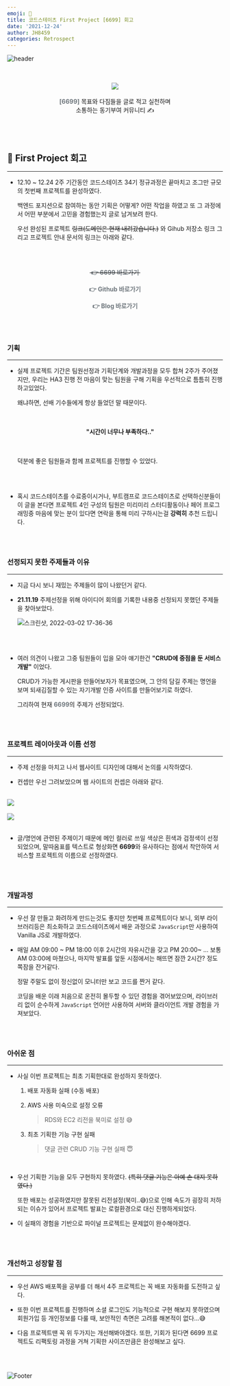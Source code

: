 ```yaml
---
emoji: 🤔
title: 코드스테이츠 First Project [6699] 회고
date: '2021-12-24'
author: JH8459
categories: Retrospect
---
```


![header](https://capsule-render.vercel.app/api?type=soft&color=6F777D&height=100&section=header)

<br>
<br>

<center><img src="https://user-images.githubusercontent.com/83164003/156319069-09fc20f8-e777-48ee-ab32-f9c194c68f93.png"/><br><br><span style="font-size: 1em; color: #6F777D;"><b>[6699]</b></span> 목표와 다짐들을 글로 적고 실천하며
<br>소통하는 동기부여 커뮤니티 ✍️</center><br>

<br>
<br>

## 🤔 First Project 회고

---

- 12.10 ~ 12.24 2주 기간동안 코드스테이츠 34기 정규과정은 끝마치고 조그만 규모의 첫번째 프로젝트를 완성하였다.

  백엔드 포지션으로 참여하는 동안 기획은 어떻게? 어떤 작업을 하였고 또 그 과정에서 어떤 부분에서 고민을 경험했는지 글로 남겨보려 한다.

  우선 완성된 프로젝트 ~~링크(도메인은 현재 내려갔습니다.)~~ 와 Gihub 저장소 링크 그리고 프로젝트 안내 문서의 링크는 아래와 같다.

<br>
<br>

**<center><a href="https://daily6699.co.kr/" target="_blank" style="text-decoration:none"><del><span style="font-size: 1em; color: #6F777D;">&#160;👉 6699 바로가기&#160;</span></del></a></center>**

**<center><a href="https://github.com/codestates/6699" target="_blank" style="text-decoration:none"><span style="font-size: 1em; color: #6F777D;">&#160;👉 Github 바로가기&#160;</span></a></center>**

**<center><a href="https://blog.jh8459.com/2021-12-25-PROJECT/" target="_blank" style="text-decoration:none"><span style="font-size: 1em; color: #6F777D;">&#160;👉 Blog 바로가기&#160;</span></a></center>**

<br>
<br>

### 기획

---

- 실제 프로젝트 기간은 팀원선정과 기획단계와 개발과정을 모두 합쳐 2주가 주어졌지만, 우리는 HA3 진행 전 마음이 맞는 팀원을 구해 기획을 우선적으로 틈틈히 진행하고있었다.

  왜냐하면, 선배 기수들에게 항상 들었던 말 때문이다.

  <br>
  <br>
    
    <center><b>"시간이 너무나 부족하다.."</b></center>
    
  <br>
  <br>

  덕분에 좋은 팀원들과 함께 프로젝트를 진행할 수 있었다.

  <br>
  <br>

- 혹시 코드스테이츠를 수료중이시거나, 부트캠프로 코드스테이츠로 선택하신분들이 이 글을 본다면 프로젝트 4인 구성의 팀원은 미리미리 스터디활동이나 페어 프로그래밍중 마음에 맞는 분이 있다면 연락을 통해 미리 구하시는걸 **강력히** 추천 드립니다.

<br>
<br>

### 선정되지 못한 주제들과 이유

---

- 지금 다시 보니 재밌는 주제들이 많이 나왔던거 같다.

- **21.11.19** 주제선정을 위해 아이디어 회의를 기록한 내용중 선정되지 못했던 주제들을 찾아보았다.

  ![스크린샷, 2022-03-02 17-36-36](https://user-images.githubusercontent.com/83164003/156325296-975fab84-f599-4a4d-bd7e-20ed70c9434a.png)

<br>
<br>

- 여러 의견이 나왔고 그중 팀원들이 입을 모아 얘기한건 **"CRUD에 중점을 둔 서비스 개발"** 이었다.

  CRUD가 가능한 게시판을 만들어보자가 목표였으며, 그 안의 담길 주제는 명언을 보며 되새김질할 수 있는 자기개발 인증 사이트를 만들어보기로 하였다.

  그리하여 현재 <span style="font-size: 1em; color: #6F777D;"><b>6699</b></span>의 주제가 선정되었다.

<br>
<br>

### 프로젝트 레이아웃과 이름 선정

---

- 주제 선정을 마치고 나서 웹사이트 디자인에 대해서 논의를 시작하였다.

- 컨셉만 우선 그려보았으며 웹 사이트의 컨셉은 아래와 같다.

<br><img src="https://user-images.githubusercontent.com/83164003/156327426-9626b59b-c1a9-45ba-b12c-692ea20fe9a8.png"/><br><br>
<img src="https://user-images.githubusercontent.com/83164003/156327662-0b5ef4c1-b561-4329-928d-a1f0dafc574a.png"/><br><br>

- 글/명언에 관련된 주제이기 때문에 메인 컬러로 쓰일 색상은 흰색과 검정색이 선정되었으며, 말따옴표를 텍스트로 형상화면 **6699**와 유사하다는 점에서 착안하여 서비스할 프로젝트의 이름으로 선정하였다.

<br>
<br>

### 개발과정

---

- 우선 잘 만들고 화려하게 만드는것도 좋지만 첫번째 프로젝트이다 보니, 외부 라이브러리등은 최소화하고 코드스테이츠에서 배운 과정으로 `JavaScript`만 사용하여 Vanilla JS로 개발하였다.

- 매일 AM 09:00 ~ PM 18:00 이후 2시간의 자유시간을 갖고 PM 20:00~ ... 보통 AM 03:00에 마쳤으나, 마지막 발표를 앞둔 시점에서는 해뜨면 잠깐 2시간? 정도 쪽잠을 잔거같다.

  정말 주말도 없이 정신없이 모니터만 보고 코드를 짠거 같다.

  코딩을 배운 이래 처음으로 온전히 몰두할 수 있던 경험을 겪어보았으며, 라이브러리 없이 순수하게 `JavaScript` 언어만 사용하여 서버와 클라이언트 개발 경험을 가져보았다.

<br>
<br>

### 아쉬운 점

---

- 사실 이번 프로젝트는 최초 기획한대로 완성하지 못하였다.

  1. 배포 자동화 실패 (수동 배포)

  2. AWS 사용 미숙으로 설정 오류

     > RDS와 EC2 리전을 북미로 설정 😅

  3. 최초 기획한 기능 구현 실패

     > 댓글 관련 CRUD 기능 구현 실패 😇

<br>

- 우선 기획한 기능을 모두 구현하지 못하였다. ~~(특히 댓글 기능은 아예 손 대지 못하였다.)~~

  또한 배포는 성공하였지만 잘못된 리전설정(북미..😅)으로 인해 속도가 굉장히 저하되는 이슈가 있어서 프로젝트 발표는 로컬환경으로 대신 진행하게되었다.

- 이 실패의 경험을 기반으로 파이널 프로젝트는 문제없이 완수해야겠다.

<br>
<br>

### 개선하고 성장할 점

---

- 우선 AWS 배포쪽을 공부를 더 해서 4주 프로젝트는 꼭 배포 자동화를 도전하고 싶다.

- 또한 이번 프로젝트를 진행하며 소셜 로그인도 기능적으로 구현 해보지 못하였으며 회원가입 등 개인정보를 다룰 때, 보안적인 측면은 고려를 해본적이 없다...😅

- 다음 프로젝트땐 꼭 위 두가지는 개선해봐야겠다. 또한, 기회가 된다면 6699 프로젝트도 리팩토링 과정을 거쳐 기획한 사이즈만큼은 완성해보고 싶다.

<br>
<br>

![Footer](https://capsule-render.vercel.app/api?type=soft&color=6F777D&height=100&section=footer)

<br>
<br>

